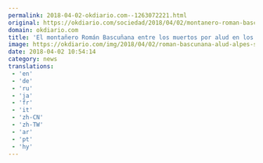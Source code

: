 ```yaml
---
permalink: 2018-04-02-okdiario.com--1263072221.html
original: https://okdiario.com/sociedad/2018/04/02/montanero-roman-bascunana-fallecidos-alud-alpes-suizos-2052346
domain: okdiario.com
title: 'El montañero Román Bascuñana entre los muertos por alud en los Alpes'
image: https://okdiario.com/img/2018/04/02/roman-bascunana-alud-alpes-suizos.jpg
date: 2018-04-02 10:54:14
category: news
translations: 
 - 'en'
 - 'de'
 - 'ru'
 - 'ja'
 - 'fr'
 - 'it'
 - 'zh-CN'
 - 'zh-TW'
 - 'ar'
 - 'pt'
 - 'hy'
---
```


